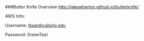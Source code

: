###Butter Knife Overview
http://jakewharton.github.io/butterknife/

AWS Info:

Username:
  tkaar@calpoly.edu
  
Password:
  GreenTea!
